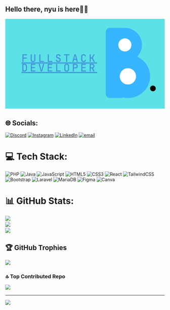 ## Hello there, nyu is here👋🐶

![Valentino banyu](img/header1.jpg)

<!-- 

- 🌱 I’m currently learning about **fullstack developer**


##### Skills:

<img src="https://img.shields.io/badge/HTML5-E34F26?style=for-the-badge&logo=html5&logoColor=white" />

<img src="https://img.shields.io/badge/JavaScript-323330?style=for-the-badge&logo=javascript&logoColor=F7DF1E" />

<img src="https://img.shields.io/badge/PHP-777BB4?style=for-the-badge&logo=php&logoColor=white" />

<img src="https://img.shields.io/badge/CSS3-1572B6?style=for-the-badge&logo=css3&logoColor=white" />

<img src="https://img.shields.io/badge/Laravel-FF2D20?style=for-the-badge&logo=laravel&logoColor=white" />

<img src="https://img.shields.io/badge/Node%20js-339933?style=for-the-badge&logo=nodedotjs&logoColor=white" />

<img src="https://img.shields.io/badge/Bootstrap-563D7C?style=for-the-badge&logo=bootstrap&logoColor=white" />



##### Connect with me:
![[https://www.instagram.com/vlnbanyu/](https://www.instagram.com/vlnbanyu/)](https://img.shields.io/badge/Instagram-E4405F?style=for-the-badge&logo=instagram&logoColor=white)


![[https://www.linkedin.com/in/valentino-banyu-756752311//](https://www.linkedin.com/in/valentino-banyu-756752311/)](https://img.shields.io/badge/LinkedIn-0077B5?style=for-the-badge&logo=linkedin&logoColor=white)



##### My github stats
![nyuu's GitHub stats](https://github-readme-stats.vercel.app/api?username=nyukkiw&show_icons=true&theme=blue_navy)
 -->



## 🌐 Socials:
[![Discord](https://img.shields.io/badge/Discord-%237289DA.svg?logo=discord&logoColor=white)](https://discord.gg/nyukkiw) [![Instagram](https://img.shields.io/badge/Instagram-%23E4405F.svg?logo=Instagram&logoColor=white)](https://instagram.com/vlnbanyu) [![LinkedIn](https://img.shields.io/badge/LinkedIn-%230077B5.svg?logo=linkedin&logoColor=white)](https://linkedin.com/in/https://www.linkedin.com/in/valentino-banyu-756752311/) [![email](https://img.shields.io/badge/Email-D14836?logo=gmail&logoColor=white)](mailto:valentinobanyu0@gmail.com) 

# 💻 Tech Stack:
![PHP](https://img.shields.io/badge/php-%23777BB4.svg?style=for-the-badge&logo=php&logoColor=white) ![Java](https://img.shields.io/badge/java-%23ED8B00.svg?style=for-the-badge&logo=openjdk&logoColor=white) ![JavaScript](https://img.shields.io/badge/javascript-%23323330.svg?style=for-the-badge&logo=javascript&logoColor=%23F7DF1E) ![HTML5](https://img.shields.io/badge/html5-%23E34F26.svg?style=for-the-badge&logo=html5&logoColor=white) ![CSS3](https://img.shields.io/badge/css3-%231572B6.svg?style=for-the-badge&logo=css3&logoColor=white) ![React](https://img.shields.io/badge/react-%2320232a.svg?style=for-the-badge&logo=react&logoColor=%2361DAFB) ![TailwindCSS](https://img.shields.io/badge/tailwindcss-%2338B2AC.svg?style=for-the-badge&logo=tailwind-css&logoColor=white) ![Bootstrap](https://img.shields.io/badge/bootstrap-%238511FA.svg?style=for-the-badge&logo=bootstrap&logoColor=white) ![Laravel](https://img.shields.io/badge/laravel-%23FF2D20.svg?style=for-the-badge&logo=laravel&logoColor=white) ![MariaDB](https://img.shields.io/badge/MariaDB-003545?style=for-the-badge&logo=mariadb&logoColor=white) ![Figma](https://img.shields.io/badge/figma-%23F24E1E.svg?style=for-the-badge&logo=figma&logoColor=white) ![Canva](https://img.shields.io/badge/Canva-%2300C4CC.svg?style=for-the-badge&logo=Canva&logoColor=white)
# 📊 GitHub Stats:
![](https://github-readme-stats.vercel.app/api?username=nyukkiw&theme=blue_navy&hide_border=false&include_all_commits=true&count_private=false)<br/>
![](https://nirzak-streak-stats.vercel.app/?user=nyukkiw&theme=blue_navy&hide_border=false)<br/>
![](https://github-readme-stats.vercel.app/api/top-langs/?username=nyukkiw&theme=blue_navy&hide_border=false&include_all_commits=true&count_private=false&layout=compact)

## 🏆 GitHub Trophies
![](https://github-profile-trophy.vercel.app/?username=nyukkiw&theme=radical&no-frame=false&no-bg=true&margin-w=4)

### 🔝 Top Contributed Repo
![](https://github-contributor-stats.vercel.app/api?username=nyukkiw&limit=5&theme=dark&combine_all_yearly_contributions=true)

---
[![](https://visitcount.itsvg.in/api?id=nyukkiw&icon=0&color=0)](https://visitcount.itsvg.in)

<!-- Proudly created with GPRM ( https://gprm.itsvg.in ) -->
